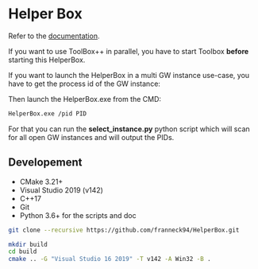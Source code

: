 # Helper Box

Refer to the [documentation](https://franneck94.github.io/HelperBox/).

If you want to use ToolBox++ in parallel, you have to start Toolbox **before** starting this HelperBox.  

If you want to launch the HelperBox in a multi GW instance use-case, you have to get the process id of the GW instance:

Then launch the HelperBox.exe from the CMD:

```bash
HelperBox.exe /pid PID
```

For that you can run the **select_instance.py** python script which will scan for all open GW instances and will output the PIDs.

## Developement

* CMake 3.21+
* Visual Studio 2019 (v142)
* C++17
* Git
* Python 3.6+ for the scripts and doc

```bash
git clone --recursive https://github.com/franneck94/HelperBox.git
```

```bash
mkdir build
cd build
cmake .. -G "Visual Studio 16 2019" -T v142 -A Win32 -B .
```
